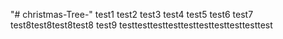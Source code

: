 "# christmas-Tree-" 
test1
test2
test3
test4
test5
test6
test7
test8test8test8test8
test9
testtesttesttesttesttesttesttesttesttest